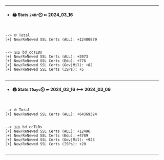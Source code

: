 

---
- #### 🖨️ **Stats** `24Hr`⏲️ ➼ 2024_03_16
```console


--> 🌐 Total
[+] New/ReNewed SSL Certs (ALL): +12480879


--> 🇧🇩 bd_ccTLDs
[+] New/ReNewed SSL Certs (ALL): +2073
[+] New/ReNewed SSL Certs (Edu): +776
[+] New/ReNewed SSL Certs (Gov|Mil): +82
[+] New/ReNewed SSL Certs (ISPs): +5


```

---
- #### 🖨️ **Stats** `7Days`⏲️ ➼ 2024_03_16 <--> 2024_03_09
```console


--> 🌐 Total
[+] New/ReNewed SSL Certs (ALL): +64369324


--> 🇧🇩 bd_ccTLDs
[+] New/ReNewed SSL Certs (ALL): +12496
[+] New/ReNewed SSL Certs (Edu): +4789
[+] New/ReNewed SSL Certs (Gov|Mil): +923
[+] New/ReNewed SSL Certs (ISPs): +20


```

---

